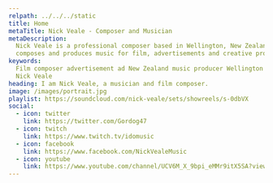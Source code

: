 ```yaml
---
relpath: ../../../static
title: Home
metaTitle: Nick Veale - Composer and Musician
metaDescription:
  Nick Veale is a professional composer based in Wellington, New Zealand. He
  composes and produces music for film, advertisements and creative projects.
keywords:
  Film composer advertisement ad New Zealand music producer Wellington musician
  Nick Veale
heading: I am Nick Veale, a musician and film composer.
image: /images/portrait.jpg
playlist: https://soundcloud.com/nick-veale/sets/showreels/s-0dbVX
social:
  - icon: twitter
    link: https://twitter.com/Gordog47
  - icon: twitch
    link: https://www.twitch.tv/idomusic
  - icon: facebook
    link: https://www.facebook.com/NickVealeMusic
  - icon: youtube
    link: https://www.youtube.com/channel/UCV6M_X_9bpi_eMMr9itX5SA?view_as=subscriber
---
```

